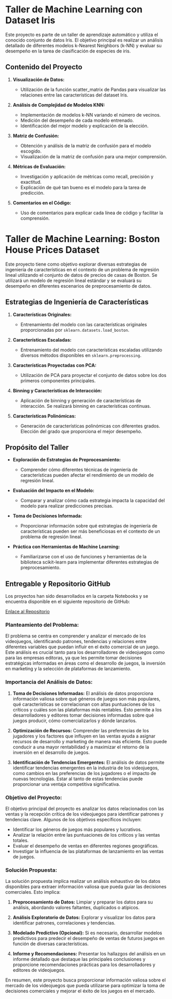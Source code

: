 # Taller de Machine Learning con Dataset Iris

Este proyecto es parte de un taller de aprendizaje automático y utiliza el conocido conjunto de datos Iris. El objetivo principal es realizar un análisis detallado de diferentes modelos k-Nearest Neighbors (k-NN) y evaluar su desempeño en la tarea de clasificación de especies de iris.

## Contenido del Proyecto

1. **Visualización de Datos:**
   - Utilización de la función scatter_matrix de Pandas para visualizar las relaciones entre las características del dataset Iris.

2. **Análisis de Complejidad de Modelos KNN:**
   - Implementación de modelos k-NN variando el número de vecinos.
   - Medición del desempeño de cada modelo entrenado.
   - Identificación del mejor modelo y explicación de la elección.

3. **Matriz de Confusión:**
   - Obtención y análisis de la matriz de confusión para el modelo escogido.
   - Visualización de la matriz de confusión para una mejor comprensión.

4. **Métricas de Evaluación:**
   - Investigación y aplicación de métricas como recall, precisión y exactitud.
   - Explicación de qué tan bueno es el modelo para la tarea de predicción.

5. **Comentarios en el Código:**
   - Uso de comentarios para explicar cada línea de código y facilitar la comprensión.

# Taller de Machine Learning: Boston House Prices Dataset

Este proyecto tiene como objetivo explorar diversas estrategias de ingeniería de características en el contexto de un problema de regresión lineal utilizando el conjunto de datos de precios de casas de Boston. Se utilizará un modelo de regresión lineal estándar y se evaluará su desempeño en diferentes escenarios de preprocesamiento de datos.

## Estrategias de Ingeniería de Características

1. **Características Originales:**
   - Entrenamiento del modelo con las características originales proporcionadas por `sklearn.datasets.load_boston`.

2. **Características Escaladas:**
   - Entrenamiento del modelo con características escaladas utilizando diversos métodos disponibles en `sklearn.preprocessing`.

3. **Características Proyectadas con PCA:**
   - Utilización de PCA para proyectar el conjunto de datos sobre los dos primeros componentes principales.

4. **Binning y Características de Interacción:**
   - Aplicación de binning y generación de características de interacción. Se realizará binning en características continuas.

5. **Características Polinómicas:**
   - Generación de características polinómicas con diferentes grados. Elección del grado que proporciona el mejor desempeño.

## Propósito del Taller

- **Exploración de Estrategias de Preprocesamiento:**
  - Comprender cómo diferentes técnicas de ingeniería de características pueden afectar el rendimiento de un modelo de regresión lineal.

- **Evaluación del Impacto en el Modelo:**
  - Comparar y analizar cómo cada estrategia impacta la capacidad del modelo para realizar predicciones precisas.

- **Toma de Decisiones Informada:**
  - Proporcionar información sobre qué estrategias de ingeniería de características pueden ser más beneficiosas en el contexto de un problema de regresión lineal.

- **Práctica con Herramientas de Machine Learning:**
  - Familiarizarse con el uso de funciones y herramientas de la biblioteca scikit-learn para implementar diferentes estrategias de preprocesamiento.

## Entregable y Repositorio GitHub

Los proyectos han sido desarrollados en la carpeta Notebooks y se encuentra disponible en el siguiente repositorio de GitHub:

[Enlace al Repositorio](https://github.com/gustavo198saavedra/Datascience)

### Planteamiento del Problema:

El problema se centra en comprender y analizar el mercado de los videojuegos, identificando patrones, tendencias y relaciones entre diferentes variables que puedan influir en el éxito comercial de un juego. Este análisis es crucial tanto para los desarrolladores de videojuegos como para las empresas editoras, ya que les permite tomar decisiones estratégicas informadas en áreas como el desarrollo de juegos, la inversión en marketing y la selección de plataformas de lanzamiento.

### Importancia del Análisis de Datos:

1. **Toma de Decisiones Informadas:** El análisis de datos proporciona información valiosa sobre qué géneros de juegos son más populares, qué características se correlacionan con altas puntuaciones de los críticos y cuáles son las plataformas más rentables. Esto permite a los desarrolladores y editores tomar decisiones informadas sobre qué juegos producir, cómo comercializarlos y dónde lanzarlos.

2. **Optimización de Recursos:** Comprender las preferencias de los jugadores y los factores que influyen en las ventas ayuda a asignar recursos de desarrollo y marketing de manera más eficiente. Esto puede conducir a una mayor rentabilidad y a maximizar el retorno de la inversión en el desarrollo de juegos.

3. **Identificación de Tendencias Emergentes:** El análisis de datos permite identificar tendencias emergentes en la industria de los videojuegos, como cambios en las preferencias de los jugadores o el impacto de nuevas tecnologías. Estar al tanto de estas tendencias puede proporcionar una ventaja competitiva significativa.

### Objetivo del Proyecto:

El objetivo principal del proyecto es analizar los datos relacionados con las ventas y la recepción crítica de los videojuegos para identificar patrones y tendencias clave. Algunos de los objetivos específicos incluyen:

- Identificar los géneros de juegos más populares y lucrativos.
- Analizar la relación entre las puntuaciones de los críticos y las ventas totales.
- Evaluar el desempeño de ventas en diferentes regiones geográficas.
- Investigar la influencia de las plataformas de lanzamiento en las ventas de juegos.

### Solución Propuesta:

La solución propuesta implica realizar un análisis exhaustivo de los datos disponibles para extraer información valiosa que pueda guiar las decisiones comerciales. Esto implica:

1. **Preprocesamiento de Datos:** Limpiar y preparar los datos para su análisis, abordando valores faltantes, duplicados o atípicos.

2. **Análisis Exploratorio de Datos:** Explorar y visualizar los datos para identificar patrones, correlaciones y tendencias.

3. **Modelado Predictivo (Opcional):** Si es necesario, desarrollar modelos predictivos para predecir el desempeño de ventas de futuros juegos en función de diversas características.

4. **Informe y Recomendaciones:** Presentar los hallazgos del análisis en un informe detallado que destaque las principales conclusiones y proporcione recomendaciones prácticas para los desarrolladores y editores de videojuegos.

En resumen, este proyecto busca proporcionar información valiosa sobre el mercado de los videojuegos que pueda utilizarse para optimizar la toma de decisiones comerciales y mejorar el éxito de los juegos en el mercado.



